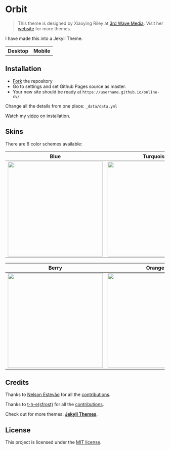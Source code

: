 # Orbit
> This theme is designed by Xiaoying Riley at [3rd Wave Media](http://themes.3rdwavemedia.com/). 
> Visit her [website](http://themes.3rdwavemedia.com/) for more themes.

I have made this into a Jekyll Theme. 

<table>
  <tr>
    <th>Desktop</th>
    <th>Mobile</th>
  </tr>
 
</table>

## Installation

* [Fork](https://github.com/sharu725/online-cv/fork) the repository
* Go to settings and set Github Pages source as master.
* Your new site should be ready at `https://username.github.io/online-cv/`

Change all the details from one place: ``_data/data.yml``

Watch my [video](https://www.youtube.com/embed/T2nx6tj-ZH4) on installation.

## Skins

There are 6 color schemes available:

| Blue | Turquoise | Green |
|---------|---------|---------|
| <img src="/assets/images/blue.jpg" width="300"/> | <img src="/assets/images/turquoise.jpg" width="300"/> | <img src="/assets/images/green.jpg" width="300"/> |

| Berry | Orange | Ceramic |
|---------|---------|---------|
| <img src="/assets/images/berry.jpg" width="300"/> | <img src="/assets/images/orange.jpg" width="300"/> | <img src="/assets/images/ceramic.jpg" width="300"/> |

## Credits

Thanks to [Nelson Estevão](https://github.com/nelsonmestevao) for all the [contributions](https://github.com/sharu725/online-cv/commits?author=nelsonmestevao).

Thanks to [t-h-e(sfrost)](https://github.com/t-h-e) for all the [contributions](https://github.com/sharu725/online-cv/commits?author=t-h-e).

Check out for more themes: [**Jekyll Themes**](http://jekyll-themes.com).

## License

This project is licensed under the [MIT license](LICENSE.txt).
